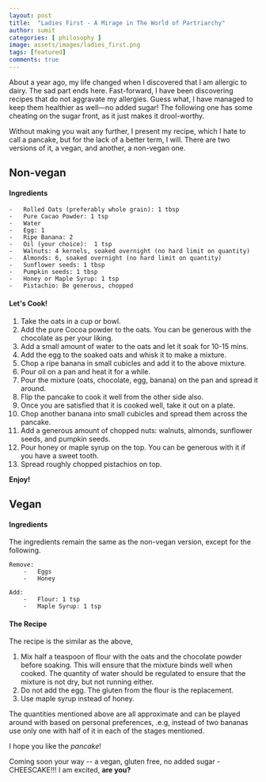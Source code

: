 ```yaml
---
layout: post
title:  "Ladies First - A Mirage in The World of Partriarchy"
author: sumit
categories: [ philosophy ]
image: assets/images/ladies_first.png
tags: [featured]
comments: true
---
```

About a year ago, my life changed when I discovered that I am allergic to dairy. The sad part ends here. Fast-forward, I have been discovering recipes that do not aggravate my allergies. Guess what, I have managed to keep them healthier as well—no added sugar! The following one has some cheating on the sugar front, as it just makes it drool-worthy.

Without making you wait any further, I present my recipe, which I hate to call a pancake, but for the lack of a better term, I will. There are two versions of it, a vegan, and another, a non-vegan one.

## Non-vegan
#### Ingredients
    -   Rolled Oats (preferably whole grain): 1 tbsp
    -   Pure Cacao Powder: 1 tsp
    -   Water
    -   Egg: 1
    -   Ripe Banana: 2
    -   Oil (your choice):  1 tsp
    -   Walnuts: 4 kernels, soaked overnight (no hard limit on quantity)
    -   Almonds: 6, soaked overnight (no hard limit on quantity)
    -   Sunflower seeds: 1 tbsp
    -   Pumpkin seeds: 1 tbsp
    -   Honey or Maple Syrup: 1 tsp
    -   Pistachio: Be generous, chopped
    
#### Let's Cook!
1. Take the oats in a cup or bowl.
2. Add the pure Cocoa powder to the oats. You can be generous with the chocolate as per your liking.
3. Add a small amount of water to the oats and let it soak for 10-15 mins.
4. Add the egg to the soaked oats and whisk it to make a mixture.
5. Chop a ripe banana in small cubicles and add it to the above mixture.
6. Pour oil on a pan and heat it for a while.
7. Pour the mixture (oats, chocolate, egg, banana) on the pan and spread it around.
8. Flip the pancake to cook it well from the other side also.
9. Once you are satisfied that it is cooked well, take it out on a plate.
10. Chop another banana into small cubicles and spread them across the pancake.
11. Add a generous amount of chopped nuts: walnuts, almonds, sunflower seeds, and pumpkin seeds.
12. Pour honey or maple syrup on the top. You can be generous with it if you have a sweet tooth.
13. Spread roughly chopped pistachios on top.

**Enjoy!**

## Vegan
#### Ingredients
The ingredients remain the same as the non-vegan version, except for the following.
    
    Remove:
        -   Eggs
        -   Honey
    
    Add:
        -   Flour: 1 tsp
        -   Maple Syrup: 1 tsp

#### The Recipe
The recipe is the similar as the above,

1. Mix half a teaspoon of flour with the oats and the chocolate powder before soaking. This will ensure that the mixture binds well when cooked. The quantity of water should be regulated to ensure that the mixture is not dry, but not running either.
2. Do not add the egg. The gluten from the flour is the replacement.
3. Use maple syrup instead of honey.

The quantities mentioned above are all approximate and can be played around with based on personal preferences, .e.g, instead of two bananas use only one with half of it in each of the stages mentioned.


I hope you like the *pancake*!

Coming soon your way -- a vegan, gluten free, no added sugar - CHEESCAKE!!! I am excited, **are you?**


